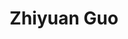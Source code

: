 ---
# Display name
title: Zhiyuan Guo

# Organizational groups that you belong to (for People widget)
#   Set this to `[]` or comment out if you are not using People widget.
user_groups:
  - Graduate Students
---
